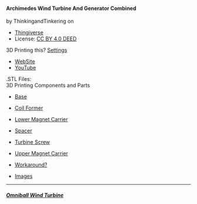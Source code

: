 #### Archimedes Wind Turbine And Generator Combined 
by ThinkingandTinkering on 
* [Thingiverse](https://www.thingiverse.com/thing:6140155)
* License: [CC BY 4.0 DEED](https://creativecommons.org/licenses/by/4.0/)

3D Printing this? [Settings](https://www.thingiverse.com/thing:6140155#Print%20Settings)

* [WebSite](https://www.thingiverse.com/thing:6140155)
* [YouTube](https://www.youtube.com/watch?v=nwspLw7QWqY&t=15s)

.STL Files:  
3D Printing Components and Parts

* [Base](https://github.com/universalbit-dev/CityGenerator/blob/master/public/windturbine/files/base.stl)
* [Coil Former](https://github.com/universalbit-dev/CityGenerator/blob/master/public/windturbine/files/coil_former.stl)
* [Lower Magnet Carrier](https://github.com/universalbit-dev/CityGenerator/blob/master/public/windturbine/files/lower_magnet_carrier.stl)
* [Spacer](https://github.com/universalbit-dev/CityGenerator/blob/master/public/windturbine/files/spacer.stl)
* [Turbine Screw](https://github.com/universalbit-dev/CityGenerator/blob/master/public/windturbine/files/turbne_screw.stl)
* [Upper Magnet Carrier](https://github.com/universalbit-dev/CityGenerator/blob/master/public/windturbine/files/upper_magnet_carrier.stl)

* [Workaround?](https://www.ebay.it/itm/134085888035?hash=item1f38244823:g:rO8AAOSwfZhiWA~f&amdata=enc%3AAQAIAAAA4KzzuqD0toGqPvohjAYO8e1MF%2B15l5oTeeuEw27O51bKN1zCY4bCNxpO%2B%2F2Sn8L46wRlpRMg0tPTkYvhTqZYVYYO9ksYJzrzNEcBFcPQ%2BDA9EoDjTlr7NYzcTWsbFz8epUJKoQouKQZaCCsKkGaEfmOSei5D9j5R4UGm%2FnJCSPcBqUBkgrOUkXQa%2FC18l9NmhObwur9%2FqvCGidqZQGPbWaBIssNwtVUAtyb3qCSLZcjDyQkREpKWzvsv4pSQX5p9%2BlAq60jSI3lnKPPEpZIFP1KtTxQIBpcTqg9%2FOetosclD%7Ctkp%3ABk9SR9acue3fYg)

* [Images](https://github.com/universalbit-dev/CityGenerator/tree/master/public/windturbine/images)
---

##### [Omniball Wind Turbine](https://www.thingiverse.com/thing:6207151)

